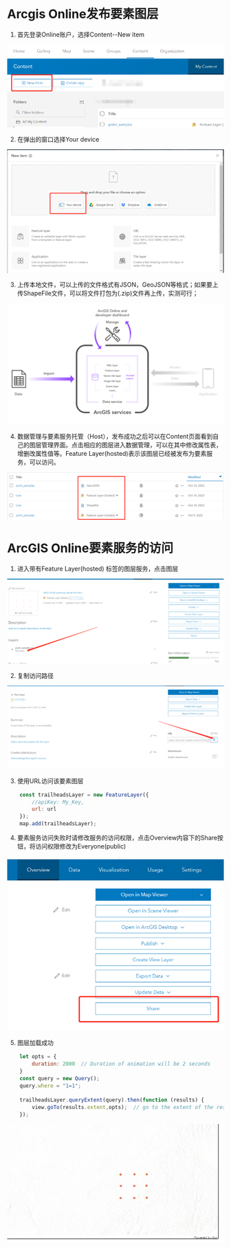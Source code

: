 # Arcgis Online发布要素图层
1. 首先登录Online账户，选择Content--New item
<img src="Mdpic/NewItem.png" />

2. 在弹出的窗口选择Your device
<img src="Mdpic/YourDevice.png" />

3. 上传本地文件，可以上传的文件格式有JSON，GeoJSON等格式；如果要上传ShapeFile文件，可以将文件打包为(.zip)文件再上传，实测可行；
<img src="Mdpic/FeatureItem.png" />

4. 数据管理与要素服务托管（Host），发布成功之后可以在Content页面看到自己的图层管理界面。点击相应的图层进入数据管理，可以在其中修改属性表，增删改属性值等。Feature Layer(hosted)表示该图层已经被发布为要素服务，可以访问。
<img src="Mdpic/LayerLabel.png" />

# ArcGIS Online要素服务的访问
1. 进入带有Feature Layer(hosted) 标签的图层服务，点击图层
<img src="Mdpic/PointSample.png" />

2. 复制访问路径
<img src="Mdpic/PointSampleURL.png" />

3. 使用URL访问该要素图层
``` JavaScript
    const trailheadsLayer = new FeatureLayer({
        //apiKey: My_Key,
        url: url
    });
    map.add(trailheadsLayer);
```

4. 要素服务访问失败时请修改服务的访问权限，点击Overview内容下的Share按钮，将访问权限修改为Everyone(public)
<img src="Mdpic/ErrorShare.png" />

5. 图层加载成功
``` JavaScript
    let opts = {
        duration: 2000  // Duration of animation will be 2 seconds
    }
    const query = new Query();
    query.where = "1=1";

    trailheadsLayer.queryExtent(query).then(function (results) {
        view.goTo(results.extent,opts);  // go to the extent of the results satisfying the query
    });
```
<img src="Mdpic/AddFeature.png" />
